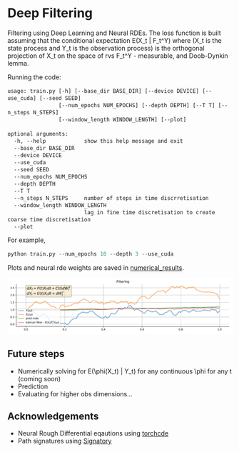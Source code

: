 # Deep Filtering

Filtering using Deep Learning and Neural RDEs.
The loss function is built assuming that the conditional expectation E(X_t | F_t^Y) where (X_t is the state process and Y_t is the observation process) is the orthogonal projection of X_t on the space of rvs F_t^Y - measurable, and Doob-Dynkin lemma.   

Running the code:
```
usage: train.py [-h] [--base_dir BASE_DIR] [--device DEVICE] [--use_cuda] [--seed SEED]
                [--num_epochs NUM_EPOCHS] [--depth DEPTH] [--T T] [--n_steps N_STEPS]
                [--window_length WINDOW_LENGTH] [--plot]

optional arguments:
  -h, --help            show this help message and exit
  --base_dir BASE_DIR
  --device DEVICE
  --use_cuda
  --seed SEED
  --num_epochs NUM_EPOCHS
  --depth DEPTH
  --T T
  --n_steps N_STEPS     number of steps in time discrretisation
  --window_length WINDOW_LENGTH
                        lag in fine time discretisation to create coarse time discretisation
  --plot
```

For example,

```python
python train.py --num_epochs 10 --depth 3 --use_cuda 
```

Plots and neural rde weights are saved in [numerical_results](https://github.com/msabvid/DeepFiltering/tree/main/numerical_results).

![Filtering](https://github.com/msabvid/DeepFiltering/blob/main/numerical_results/filtering.png)

## Future steps
- Numerically solving for E(\phi(X_t) | Y_t) for any continuous \phi for any t (coming soon)
- Prediction
- Evaluating for higher obs dimensions...

## Acknowledgements
- Neural Rough Differential eqautions using [torchcde](https://github.com/patrick-kidger/torchcde)
- Path signatures using [Signatory](https://signatory.readthedocs.io/en/latest/pages/usage/introduction.html)

